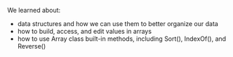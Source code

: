 We learned about:

- data structures and how we can use them to better organize our data
- how to build, access, and edit values in arrays
- how to use Array class built-in methods, including Sort(), IndexOf(), and Reverse()
